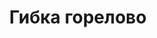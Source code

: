 ---
title: Гибка горелово
layout: index.html

big_hero:
    header: 'Изделия из листового металла любой сложности'
    caption: 'Расчёт, производство и доставка изделий из листвого металла под ключ'
    button:
        text: 'Оформить заказ'
        url: '#Form'
features:
    - feature:
        icon: './../../assets/img/icons/watch.svg'
        title: 'Изготовление от 2 часов c момента заказа'
        caption: 'Обработка заказа и изготовление заказанного товара в течение 2 часов с момента принятия заказа'
    - feature:
        icon: './../../assets/img/icons/person.svg'
        title: 'Индивидуальный подход'
        caption: 'Постоянное поддержание связи с клиентом для достижения наилучшего результата'
    - feature:
        icon: './../../assets/img/icons/van.svg'
        title: 'Доставка в удобное время'
        caption: 'Доставка в удобное время в пределах Санкт-Петербурга и Ленинградской области'
production:
    header: 'Наша продукция'
    caption: 'Основное направление нашей компании - это гибка металла. C применением современного оборудования мы изготавливаем любые виды изделий из листового металла в кратчайшие сроки.'
    subheader: 'Популярные услуги'
    services:
        - service:
            title: 'Доборные элементы'
            description: 'Доборные элементы для окон, витражных конструкций, фасадов и кровли'
            list:
                - item:
                    name: 'Отливы'
                    link: '/dobornye-elementy/otlivy'
                - item:
                    name: 'Фасонные элементы'
                    link: '/dobornye-elementy/fasonnye-elementy'
                - item:
                    name: 'Парапеты'
                    link: '/dobornye-elementy/parapety'
                - item:
                    name: 'Откосы'
                    link: '/dobornye-elementy/otkosy'
        - service:
            title: 'Металлоконструкции для забора'
            description: 'Материалы для строительства заборов'
            list:
                - item:
                    name: 'Штакетник'
                    link: '/metallokonstruktsii-dlya-zabora/shtaketnik'
                - item:
                    name: 'Колпаки'
                    link: '/metallokonstruktsii-dlya-zabora/kolpaki-dlya-zabora'
                - item:
                    name: 'Парапеты'
                    link: '/metallokonstruktsii-dlya-zabora/parapety-dlya-zabora'
        - service:
            title: 'Вентиляция и дымоход'
            description: 'Изделия для отвода дыма и вентиляции'
            list:
                - item:
                    name: 'Вытяжные зонты'
                    link: '/ventilyatsiya-i-dymohod/vytyazhnye-zonty'
                - item:
                    name: 'Дымник (колпак на трубу)'
                    link: '/ventilyatsiya-i-dymohod/dymnik'
        - service:
            title: 'Мягкая кровля и сайдинг'
            description: 'Структурные элементы кровли и внешняя облицовка строений'
            list:
                - item:
                    name: 'Планки для мягкой кровли'
                    link: '/myagkaya-krovlya-i-saiding/planki-dlya-myagkoy-krovli'
                - item:
                    name: 'Планки для сайдинга'
                    link: '/myagkaya-krovlya-i-saiding/planki-dlya-saidinga'
        - service:
            title: 'Садовые изделия'
            description: 'Изделия из листового металла для сада и огорода'
            list:
                - item:
                    name: 'Грядки и клумбы'
                    link: '/sadovye-izdeliya/gryadki-i-klumby'
                - item:
                    name: 'Кормушки для птиц и белок'
                    link: '/sadovye-izdeliya/kormushki'
    caption2: 'Помимо представленных услуг, мы занимаемся производством изделий из листового металла по индивидуальным заказам. Для каждого заказа стоимость расчитывается индивидуально.'
map:
    header: 'Контакты'
examples:
    title: 'Примеры наших работ'
    caption: 'Наши услуги составляют полный набор материалов и решений, необходимых для создания продукта.'
    examples:
        - example:
            title: 'Кованые флюгарки'
            price: '1 000 ₽'
            caption: 'Производство, установка'
            image: 'example1.jpg'
        - example:
            title: 'Example'
            price: '1 000 ₽'
            caption: 'Производство, установка'
            image: 'example2.jpg'
        - example:
            title: 'Кованый колпак на трубу'
            price: '1 000 ₽'
            caption: 'Производство, установка'
            image: 'example3.jpg'
---